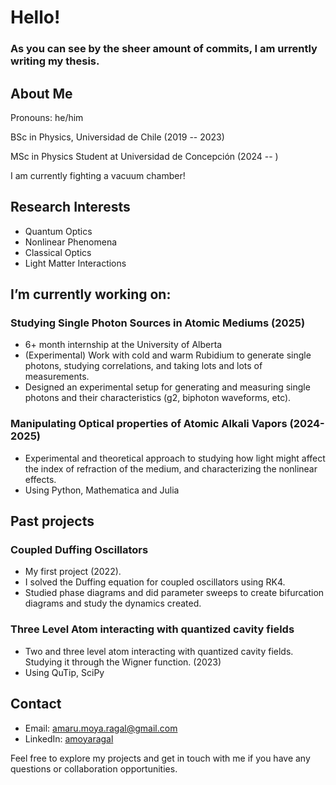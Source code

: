 # Hello!
### As you can see by the sheer amount of commits, I am urrently writing my thesis.

<!--
- 🔭 I’m currently working on ...
- 🌱 I’m currently learning ...
- 👯 I’m looking to collaborate on ...
- 🤔 I’m looking for help with ...
- 💬 Ask me about ...
- 📫 How to reach me: ...
- 😄 Pronouns: ...
- ⚡ Fun fact: ...
-->


## About Me
Pronouns: he/him 

BSc in Physics, Universidad de Chile (2019 -- 2023)

MSc in Physics Student at Universidad de Concepción (2024 -- )

I am currently fighting a vacuum chamber!

## Research Interests
- Quantum Optics
- Nonlinear Phenomena
- Classical Optics
- Light Matter Interactions

## I’m currently working on:

### Studying Single Photon Sources in Atomic Mediums (2025)
  - 6+ month internship at the University of Alberta
  - (Experimental) Work with cold and warm Rubidium to generate single photons, studying correlations, and taking lots and lots of measurements.
  - Designed an experimental setup for generating and measuring single photons and their characteristics (g2, biphoton waveforms, etc).

### Manipulating Optical properties of Atomic Alkali Vapors (2024-2025)
  - Experimental and theoretical approach to studying how light might affect the index of refraction of the medium, and characterizing the nonlinear effects.
  - Using Python, Mathematica and Julia
    
## Past projects

### Coupled Duffing Oscillators
  - My first project (2022).
  - I solved the Duffing equation for coupled oscillators using RK4.
  - Studied phase diagrams and did parameter sweeps to create bifurcation diagrams and study the dynamics created.

### Three Level Atom interacting with quantized cavity fields
  - Two and three level atom interacting with quantized cavity fields. Studying it through the Wigner function. (2023)
  - Using QuTip, SciPy
    

## Contact

- Email: amaru.moya.ragal@gmail.com
- LinkedIn: [amoyaragal](https://www.linkedin.com/in/amoyaragal/)

Feel free to explore my projects and get in touch with me if you have any questions or collaboration opportunities.
